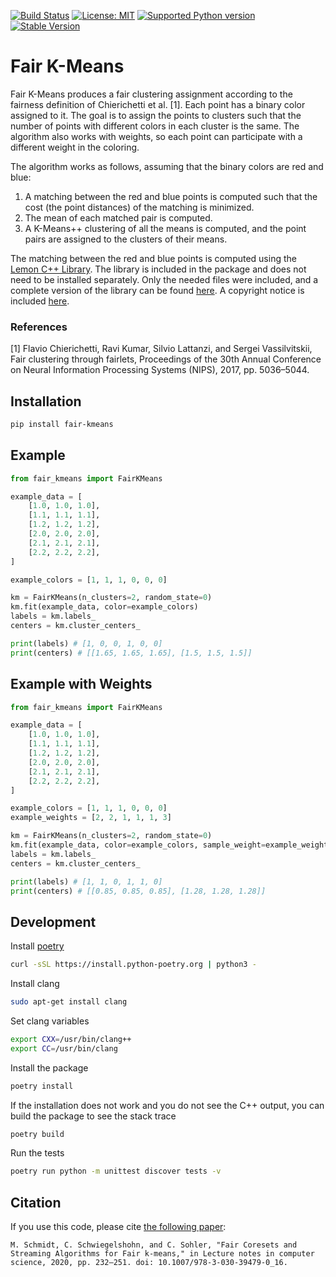 [![Build Status](https://github.com/algo-hhu/fair-kmeans/actions/workflows/mypy-flake-test.yml/badge.svg)](https://github.com/algo-hhu/fair-kmeans/actions)
[![License: MIT](https://img.shields.io/badge/License-MIT-yellow.svg)](https://opensource.org/licenses/MIT)
[![Supported Python version](https://img.shields.io/badge/python-3.9+-blue.svg)](https://www.python.org/downloads/release/python-390/)
[![Stable Version](https://img.shields.io/pypi/v/fair-kmeans?label=stable)](https://pypi.org/project/fair-kmeans/)

# Fair K-Means

Fair K-Means produces a fair clustering assignment according to the fairness definition of Chierichetti et al. [1]. Each point has a binary color assigned to it. The goal is to assign the points to clusters such that the number of points with different colors in each cluster is the same. The algorithm also works with weights, so each point can participate with a different weight in the coloring.

The algorithm works as follows, assuming that the binary colors are red and blue:
1. A matching between the red and blue points is computed such that the cost (the point distances) of the matching is minimized.
2. The mean of each matched pair is computed.
3. A K-Means++ clustering of all the means is computed, and the point pairs are assigned to the clusters of their means.

The matching between the red and blue points is computed using the [Lemon C++ Library](https://lemon.cs.elte.hu/trac/lemon). The library is included in the package and does not need to be installed separately. Only the needed files were included, and a complete version of the library can be found [here](https://lemon.cs.elte.hu/trac/lemon). A copyright notice is included [here](fair_kmeans/lemon/LICENSE).

### References

[1] Flavio Chierichetti, Ravi Kumar, Silvio Lattanzi, and Sergei Vassilvitskii, Fair clustering through fairlets, Proceedings of the 30th Annual Conference on Neural Information Processing Systems (NIPS), 2017, pp. 5036–5044.

## Installation

```bash
pip install fair-kmeans
```

## Example

```python
from fair_kmeans import FairKMeans

example_data = [
    [1.0, 1.0, 1.0],
    [1.1, 1.1, 1.1],
    [1.2, 1.2, 1.2],
    [2.0, 2.0, 2.0],
    [2.1, 2.1, 2.1],
    [2.2, 2.2, 2.2],
]

example_colors = [1, 1, 1, 0, 0, 0]

km = FairKMeans(n_clusters=2, random_state=0)
km.fit(example_data, color=example_colors)
labels = km.labels_
centers = km.cluster_centers_

print(labels) # [1, 0, 0, 1, 0, 0]
print(centers) # [[1.65, 1.65, 1.65], [1.5, 1.5, 1.5]]
```

## Example with Weights

```python
from fair_kmeans import FairKMeans

example_data = [
    [1.0, 1.0, 1.0],
    [1.1, 1.1, 1.1],
    [1.2, 1.2, 1.2],
    [2.0, 2.0, 2.0],
    [2.1, 2.1, 2.1],
    [2.2, 2.2, 2.2],
]

example_colors = [1, 1, 1, 0, 0, 0]
example_weights = [2, 2, 1, 1, 1, 3]

km = FairKMeans(n_clusters=2, random_state=0)
km.fit(example_data, color=example_colors, sample_weight=example_weights)
labels = km.labels_
centers = km.cluster_centers_

print(labels) # [1, 1, 0, 1, 1, 0]
print(centers) # [[0.85, 0.85, 0.85], [1.28, 1.28, 1.28]]
```

## Development

Install [poetry](https://python-poetry.org/docs/#installation)
```bash
curl -sSL https://install.python-poetry.org | python3 -
```

Install clang
```bash
sudo apt-get install clang
```

Set clang variables
```bash
export CXX=/usr/bin/clang++
export CC=/usr/bin/clang
```

Install the package
```bash
poetry install
```

If the installation does not work and you do not see the C++ output, you can build the package to see the stack trace
```bash
poetry build
```

Run the tests
```bash
poetry run python -m unittest discover tests -v
```

## Citation

If you use this code, please cite [the following paper](https://doi.org/10.1007/978-3-030-39479-0_16):

```
M. Schmidt, C. Schwiegelshohn, and C. Sohler, "Fair Coresets and Streaming Algorithms for Fair k-means," in Lecture notes in computer science, 2020, pp. 232–251. doi: 10.1007/978-3-030-39479-0_16.
```
